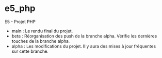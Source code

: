 # e5_php
E5 - Projet PHP

* main : Le rendu final du projet.
* beta : Réorganisation des push de la branche alpha. Vérifie les dernières touches de la branche alpha.
* alpha : Les modifications du projet. Il y aura des mises à jour fréquentes sur cette branche.